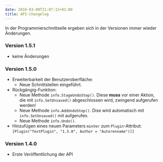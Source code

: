 ```yaml
---
date: 2016-03-08T21:07:13+01:00
title: API-Changelog
---
```


In der Programmierschnittselle ergeben sich in der Versionen immer wieder Änderungen.

### Version 1.5.1
* keine Änderungen

### Version 1.5.0
* Erweiterbarkeit der Benutzeroberfläche:
  * Neue Schnittstellen eingeführt.
* Rückgängig-Funktion:
  * Neue Methode `info.StageUndoStep()`. Diese **muss** vor einer Aktion, die mit `info.SetUnsaved()` abgeschlossen wird, zwingend aufgerufen werden!
  * Neue Methode `info.AddUndoStep()`. Dise wird automatisch mit `info.SetUnsaved()` mit aufgerufen.
  * Neue Methode `info.Undo()`.
* Hinzufügen eines neuen Parameters `minVer` zum `Plugin`-Attribut: `[Plugin("TestPlugin", "1.5.0", Author = "Autorenname")]]`

### Version 1.4.0
* Erste Veröffentlichung der API
